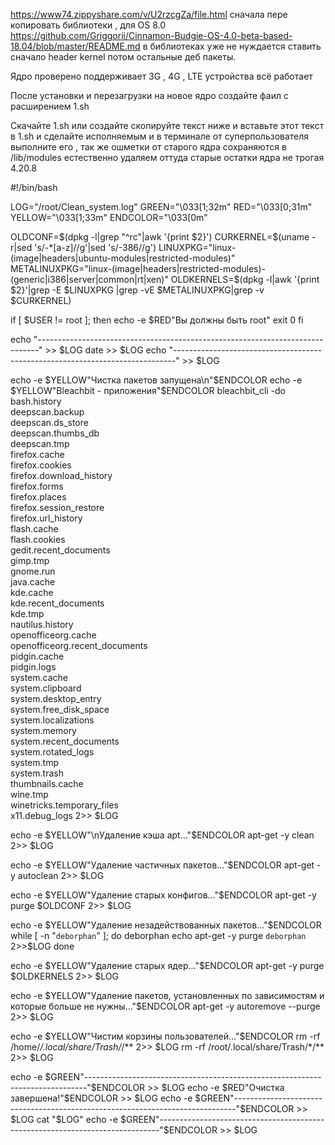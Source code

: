 https://www74.zippyshare.com/v/U2rzcgZa/file.html сначала пере копировать библиотеки , для OS 8.0 https://github.com/Griggorii/Cinnamon-Budgie-OS-4.0-beta-based-18.04/blob/master/README.md в библиотеках уже не нуждается ставить сначало header kernel потом остальные деб пакеты.

Ядро проверено поддерживает 3G , 4G , LTE устройства всё работает

После установки и перезагрузки на новое ядро создайте фаил с расширением 1.sh

Скачайте 1.sh или создайте скопируйте текст ниже и вставьте этот текст в 1.sh и сделайте исполняемым и в терминале от суперпользователя выполните его , так же ошметки от старого ядра сохраняются в /lib/modules естественно удаляем оттуда старые остатки ядра не трогая 4.20.8


#!/bin/bash
 
LOG="/root/Clean_system.log"
GREEN="\033[1;32m"
RED="\033[0;31m"
YELLOW="\033[1;33m"
ENDCOLOR="\033[0m"
 
OLDCONF=$(dpkg -l|grep "^rc"|awk '{print $2}')
CURKERNEL=$(uname -r|sed 's/-*[a-z]//g'|sed 's/-386//g')
LINUXPKG="linux-(image|headers|ubuntu-modules|restricted-modules)"
METALINUXPKG="linux-(image|headers|restricted-modules)-(generic|i386|server|common|rt|xen)"
OLDKERNELS=$(dpkg -l|awk '{print $2}'|grep -E $LINUXPKG |grep -vE $METALINUXPKG|grep -v $CURKERNEL)
 
if [ $USER != root ]; then
  echo -e $RED"Вы должны быть root"
  exit 0
fi
 
echo "------------------------------------------------------------------------------" >> $LOG
date  >> $LOG
echo "------------------------------------------------------------------------------" >> $LOG
 
echo -e $YELLOW"Чистка пакетов запущена\n"$ENDCOLOR
echo -e $YELLOW"Bleachbit - приложения"$ENDCOLOR
bleachbit_cli -do  bash.history \
                   deepscan.backup \
                   deepscan.ds_store \
                   deepscan.thumbs_db \
                   deepscan.tmp \
                   firefox.cache \
                   firefox.cookies \
                   firefox.download_history \
                   firefox.forms \
                   firefox.places \
                   firefox.session_restore \
                   firefox.url_history \
                   flash.cache \
                   flash.cookies \
                   gedit.recent_documents \
                   gimp.tmp \
                   gnome.run \
                   java.cache \
                   kde.cache \
                   kde.recent_documents \
                   kde.tmp \
                   nautilus.history \
                   openofficeorg.cache \
                   openofficeorg.recent_documents \
                   pidgin.cache \
                   pidgin.logs \
                   system.cache \
                   system.clipboard \
                   system.desktop_entry \
                   system.free_disk_space \
                   system.localizations \
                   system.memory \
                   system.recent_documents \
                   system.rotated_logs \
                   system.tmp \
                   system.trash \
                   thumbnails.cache \
                   wine.tmp \
                   winetricks.temporary_files \
                   x11.debug_logs 2>> $LOG
 
echo -e $YELLOW"\nУдаление кэша apt..."$ENDCOLOR
apt-get -y clean 2>> $LOG
 
echo -e $YELLOW"Удаление частичных пакетов..."$ENDCOLOR
apt-get -y autoclean 2>> $LOG
 
echo -e $YELLOW"Удаление старых конфигов..."$ENDCOLOR
apt-get -y purge $OLDCONF 2>> $LOG
 
echo -e $YELLOW"Удаление незадействованных пакетов..."$ENDCOLOR
while [ -n "`deborphan`" ]; do
    deborphan
    echo
    apt-get -y purge `deborphan` 2>>$LOG
done
 
echo -e $YELLOW"Удаление старых ядер..."$ENDCOLOR
apt-get -y purge $OLDKERNELS 2>> $LOG
 
echo -e $YELLOW"Удаление пакетов, установленных по зависимостям и которые больше не нужны..."$ENDCOLOR
apt-get -y autoremove --purge 2>> $LOG
 
echo -e $YELLOW"Чистим корзины пользователей..."$ENDCOLOR
rm -rf /home/*/.local/share/Trash/*/** 2>> $LOG
rm -rf /root/.local/share/Trash/*/** 2>> $LOG
 
echo -e $GREEN"------------------------------------------------------------------------------"$ENDCOLOR >> $LOG
echo -e $RED"Очистка завершена!"$ENDCOLOR >> $LOG
echo -e $GREEN"------------------------------------------------------------------------------"$ENDCOLOR >> $LOG
cat "$LOG"
echo -e $GREEN"------------------------------------------------------------------------------"$ENDCOLOR >> $LOG


